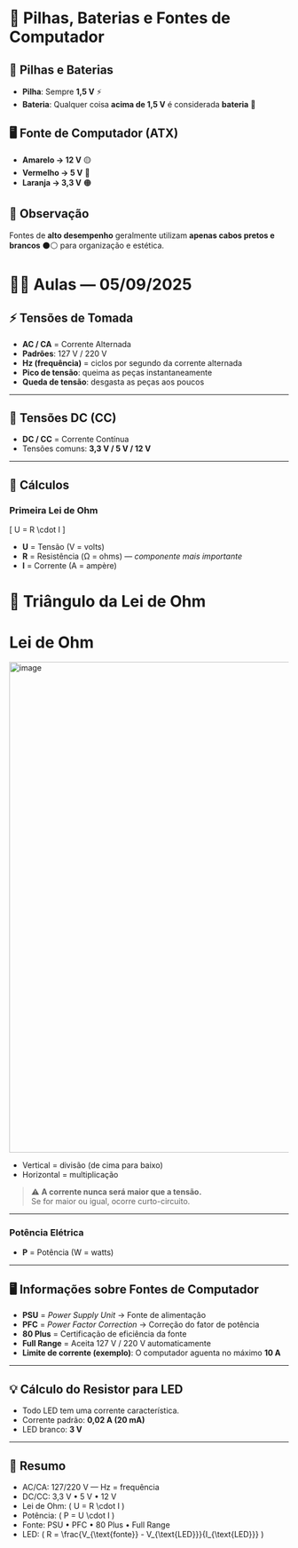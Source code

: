 # 🔋 Pilhas, Baterias e Fontes de Computador

## 🔹 Pilhas e Baterias
- **Pilha**: Sempre **1,5 V** ⚡  
- **Bateria**: Qualquer coisa **acima de 1,5 V** é considerada **bateria** 🔋

## 🖥️ Fonte de Computador (ATX)
- **Amarelo → 12 V** 🟡  
- **Vermelho → 5 V** 🔴  
- **Laranja → 3,3 V** 🟠  

## 📝 Observação
Fontes de **alto desempenho** geralmente utilizam **apenas cabos pretos e brancos** ⚫⚪ para organização e estética.

# 🧑‍🏫 Aulas — 05/09/2025

## ⚡ Tensões de Tomada
- **AC / CA** = Corrente Alternada  
- **Padrões**: 127 V / 220 V  
- **Hz (frequência)** = ciclos por segundo da corrente alternada  
- **Pico de tensão**: queima as peças instantaneamente  
- **Queda de tensão**: desgasta as peças aos poucos  

---

## 🔋 Tensões DC (CC)
- **DC / CC** = Corrente Contínua  
- Tensões comuns: **3,3 V / 5 V / 12 V**

---

## 🧮 Cálculos

### Primeira Lei de Ohm
\[
U = R \cdot I
\]
- **U** = Tensão (V = volts)  
- **R** = Resistência (Ω = ohms) — *componente mais importante*  
- **I** = Corrente (A = ampère)  

# 🔺 Triângulo da Lei de Ohm
# Lei de Ohm

<img width="1276" height="884" alt="image" src="https://github.com/user-attachments/assets/382d2bda-2ada-4580-974a-77af0c048966" />


- Vertical = divisão (de cima para baixo)  
- Horizontal = multiplicação


> ⚠️ **A corrente nunca será maior que a tensão.**  
> Se for maior ou igual, ocorre curto-circuito.

---

### Potência Elétrica
- **P** = Potência (W = watts)
---

## 🖥️ Informações sobre Fontes de Computador
- **PSU** = *Power Supply Unit* → Fonte de alimentação  
- **PFC** = *Power Factor Correction* → Correção do fator de potência  
- **80 Plus** = Certificação de eficiência da fonte  
- **Full Range** = Aceita 127 V / 220 V automaticamente  
- **Limite de corrente (exemplo)**: O computador aguenta no máximo **10 A**  

---

## 💡 Cálculo do Resistor para LED
- Todo LED tem uma corrente característica.  
- Corrente padrão: **0,02 A (20 mA)**  
- LED branco: **3 V**


---

## 📌 Resumo
- AC/CA: 127/220 V — Hz = frequência  
- DC/CC: 3,3 V • 5 V • 12 V  
- Lei de Ohm: \( U = R \cdot I \)  
- Potência: \( P = U \cdot I \)  
- Fonte: PSU • PFC • 80 Plus • Full Range  
- LED: \( R = \frac{V_{\text{fonte}} - V_{\text{LED}}}{I_{\text{LED}}} \)

 
